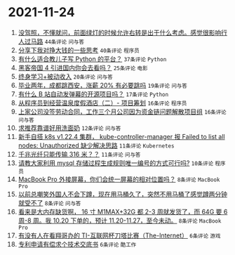 # 2021-11-24

1. [没驾照，不懂就问，前面绿灯的时候允许右转是出于什么考虑。感觉很影响行人过马路](https://www.v2ex.com/t/817544) `44条评论` `问与答`
1. [分享下我对挣大钱的一些思考](https://www.v2ex.com/t/817584) `40条评论` `程序员`
1. [有什么适合教儿子写 Python 的平台？](https://www.v2ex.com/t/817546) `37条评论` `Python`
1. [黑客帝国 4 引进国内你会去看吗？](https://www.v2ex.com/t/817561) `25条评论` `电影`
1. [终身学习+被动收入](https://www.v2ex.com/t/817554) `20条评论` `问与答`
1. [毕业两年，成都跳西安，涨薪 20% 有必要跳吗](https://www.v2ex.com/t/817541) `19条评论` `问与答`
1. [有什么 B 站自动发弹幕的开源项目吗？](https://www.v2ex.com/t/817552) `17条评论` `Python`
1. [从程序员到经营温泉度假酒店（二）- 项目筹划](https://www.v2ex.com/t/817581) `16条评论` `程序员`
1. [上家公司没签劳动合同，工作三个月公司因为资金链问题解散项目组](https://www.v2ex.com/t/817557) `16条评论` `问与答`
1. [求推荐靠谱好用洗面奶](https://www.v2ex.com/t/817545) `12条评论` `问与答`
1. [新手自搭 k8s v1.22.4 集群， kube-controller-manager 报 Failed to list all nodes: Unauthorized 缺少解决思路](https://www.v2ex.com/t/817579) `11条评论` `Kubernetes`
1. [千兆光纤只能传输 316 米？？](https://www.v2ex.com/t/817556) `11条评论` `问与答`
1. [请教大家利用 mysql 存储过程生成规则唯一编号的方式可行吗?](https://www.v2ex.com/t/817553) `10条评论` `程序员`
1. [MacBook Pro 外接屏幕，你们会统一屏幕的相对位置吗？](https://www.v2ex.com/t/817572) `8条评论` `MacBook Pro`
1. [以前总嘲笑外国人不会下蹲，现在用马桶久了，突然不用马桶了感觉蹲两分钟就受不了](https://www.v2ex.com/t/817570) `8条评论` `问与答`
1. [看来是大内存缺货啊， 16 寸 M1MAX+32G 都 2-3 周就发货了，而 64G 要 6 周-8 周。我 10.20 下单的，预计 11.20-11.27，至今未动。](https://www.v2ex.com/t/817547) `8条评论` `MacBook Pro`
1. [有没有人在看翔哥办的 TI-互联网杯刀塔比赛（The-Internet）](https://www.v2ex.com/t/817563) `6条评论` `游戏`
1. [专利申请有偿求个技术交底书](https://www.v2ex.com/t/817562) `6条评论` `酷工作`
